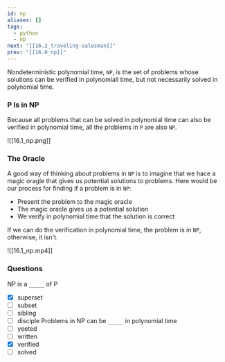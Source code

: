 ```yaml
---
id: np
aliases: []
tags:
  - python
  - np
next: "[[16.2_traveling-salesman]]"
prev: "[[16.0_np]]"
---
```

Nondeterministic polynomial time, `NP`, is the set of problems whose solutions can be verified in polynomiall time, but not necessarily solved in polynomial time.

### P Is in NP
Because all problems that can be solved in polynomial time can also be verified in polynomial time, all the problems in `P` are also `NP`.

![[16.1_np.png]]

### The Oracle
A good way of thinking about problems in `NP` is to imagine that we hace a magic oragle that gives us potential solutions to problems.
Here would be our process for finding if a problem is in `NP`:
- Present the problem to the magic oracle
- The magic oracle gives us a potential solution
- We verify in polynomial time that the solution is correct

If we can do the verification in polynomial time, the problem is in `NP`,
otherwise, it isn't.

![[16.1_np.mp4]]

### Questions
NP is a `_____` of P
- [x] superset
- [ ] subset
- [ ] sibling
- [ ] disciple
Problems in NP can be `_____` in polynomial time
- [ ] yeeted
- [ ] written
- [x] verified
- [ ] solved
